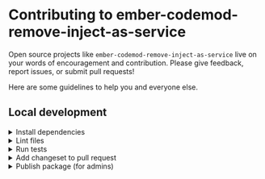 # Contributing to ember-codemod-remove-inject-as-service

Open source projects like `ember-codemod-remove-inject-as-service` live on your words of encouragement and contribution. Please give feedback, report issues, or submit pull requests!

Here are some guidelines to help you and everyone else.


## Local development

<details>

<summary>Install dependencies</summary>

1. Fork and clone this repo.

    ```sh
    git clone git@github.com:<your-github-handle>/ember-codemod-remove-inject-as-service.git
    ```

1. Change directory.

    ```sh
    cd ember-codemod-remove-inject-as-service
    ```

1. Use [`pnpm`](https://pnpm.io/installation) to install dependencies.

    ```sh
    pnpm install
    ```

</details>


<details>

<summary>Lint files</summary>

1. When you write code, please check that it meets the linting rules.

    ```sh
    pnpm lint
    ```

1. You can run `lint:fix` to automatically fix linting errors.

    ```sh
    pnpm lint:fix
    ```

</details>


<details>

<summary>Run tests</summary>

1. When you write code, please check that all tests continue to pass.

    ```sh
    pnpm test
    ```

</details>


<details>

<summary>Add changeset to pull request</code></summary>

1. To record how a pull request affects packages, you will want to add a changeset.

    The changeset provides a summary of the code change. It also describes how package versions should be updated (major, minor, or patch) as a result of the code change.

    ```sh
    pnpm changeset
    ```

</details>


<details>

<summary>Publish package (for admins)</summary>

1. Generate a [personal access token](https://github.com/settings/tokens/) in GitHub, with `repo` and `read:user` scopes enabled.

1. Run the `release:changelog` script. This removes changesets, updates the package version, and updates the `CHANGELOG`.

    ```sh
    GITHUB_TOKEN=<YOUR_PERSONAL_ACCESS_TOKEN> pnpm release:changelog
    ```

1. [Create a tag](https://github.com/ijlee2/ember-codemod-remove-inject-as-service/releases/new) and provide release notes. The tag name should match the package version.

1. Publish the package.

    ```sh
    pnpm release:publish
    ```

</details>
